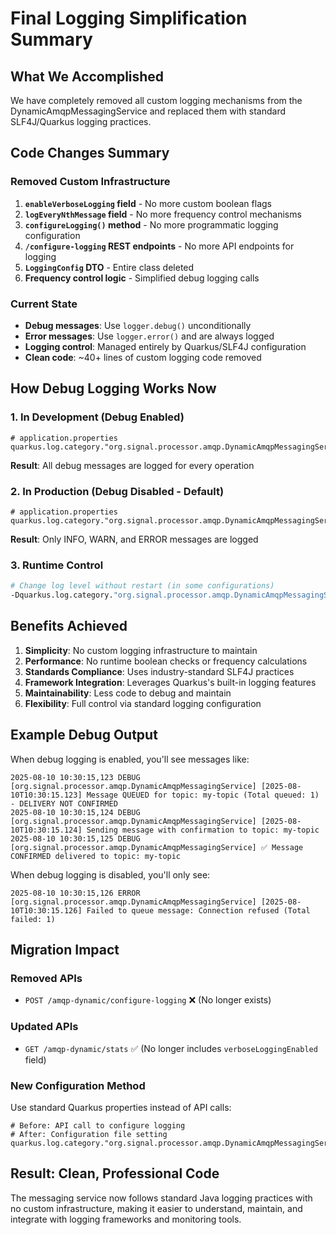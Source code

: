 # Final Logging Simplification Summary

## What We Accomplished

We have completely removed all custom logging mechanisms from the DynamicAmqpMessagingService and replaced them with standard SLF4J/Quarkus logging practices.

## Code Changes Summary

### Removed Custom Infrastructure

1. **`enableVerboseLogging` field** - No more custom boolean flags
2. **`logEveryNthMessage` field** - No more frequency control mechanisms
3. **`configureLogging()` method** - No more programmatic logging configuration
4. **`/configure-logging` REST endpoints** - No more API endpoints for logging
5. **`LoggingConfig` DTO** - Entire class deleted
6. **Frequency control logic** - Simplified debug logging calls

### Current State

- **Debug messages**: Use `logger.debug()` unconditionally
- **Error messages**: Use `logger.error()` and are always logged
- **Logging control**: Managed entirely by Quarkus/SLF4J configuration
- **Clean code**: ~40+ lines of custom logging code removed

## How Debug Logging Works Now

### 1. In Development (Debug Enabled)

```properties
# application.properties
quarkus.log.category."org.signal.processor.amqp.DynamicAmqpMessagingService".level=DEBUG
```

**Result**: All debug messages are logged for every operation

### 2. In Production (Debug Disabled - Default)

```properties
# application.properties
quarkus.log.category."org.signal.processor.amqp.DynamicAmqpMessagingService".level=INFO
```

**Result**: Only INFO, WARN, and ERROR messages are logged

### 3. Runtime Control

```bash
# Change log level without restart (in some configurations)
-Dquarkus.log.category."org.signal.processor.amqp.DynamicAmqpMessagingService".level=DEBUG
```

## Benefits Achieved

1. **Simplicity**: No custom logging infrastructure to maintain
2. **Performance**: No runtime boolean checks or frequency calculations
3. **Standards Compliance**: Uses industry-standard SLF4J practices
4. **Framework Integration**: Leverages Quarkus's built-in logging features
5. **Maintainability**: Less code to debug and maintain
6. **Flexibility**: Full control via standard logging configuration

## Example Debug Output

When debug logging is enabled, you'll see messages like:

```
2025-08-10 10:30:15,123 DEBUG [org.signal.processor.amqp.DynamicAmqpMessagingService] [2025-08-10T10:30:15.123] Message QUEUED for topic: my-topic (Total queued: 1) - DELIVERY NOT CONFIRMED
2025-08-10 10:30:15,124 DEBUG [org.signal.processor.amqp.DynamicAmqpMessagingService] [2025-08-10T10:30:15.124] Sending message with confirmation to topic: my-topic
2025-08-10 10:30:15,125 DEBUG [org.signal.processor.amqp.DynamicAmqpMessagingService] ✅ Message CONFIRMED delivered to topic: my-topic
```

When debug logging is disabled, you'll only see:

```
2025-08-10 10:30:15,126 ERROR [org.signal.processor.amqp.DynamicAmqpMessagingService] [2025-08-10T10:30:15.126] Failed to queue message: Connection refused (Total failed: 1)
```

## Migration Impact

### Removed APIs

- `POST /amqp-dynamic/configure-logging` ❌ (No longer exists)

### Updated APIs

- `GET /amqp-dynamic/stats` ✅ (No longer includes `verboseLoggingEnabled` field)

### New Configuration Method

Use standard Quarkus properties instead of API calls:

```properties
# Before: API call to configure logging
# After: Configuration file setting
quarkus.log.category."org.signal.processor.amqp.DynamicAmqpMessagingService".level=DEBUG
```

## Result: Clean, Professional Code

The messaging service now follows standard Java logging practices with no custom infrastructure, making it easier to understand, maintain, and integrate with logging frameworks and monitoring tools.
